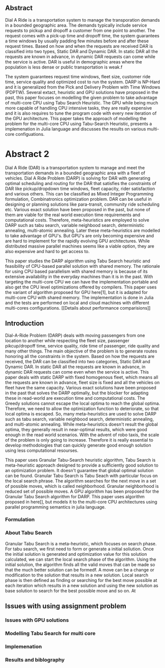 ## Abstract

Dial A Ride is a transportation system to manage the transporation demands in a bounded geographic area. The demands typically include service requests to pickup and dropoff a customer from one point to another. The request comes with a pick-up time and dropoff time, the system guarantees a time windows by usually padding few minutes before and after these request times. Based on how and when the requests are received DAR is classified into two types, Static DAR and Dynamic DAR. In static DAR all the requests are known in advance, in dynamic DAR requests can come while the service is active. DAR is useful in demographic areas where the population is less dense or public transportation is weak.f

The system guarantees request time windows, fleet size, customer ride time, service quality and optimized cost to run the system. DARP is NP-Hard and it is generalized from the Pick and Delivery Problem with Time Windows (PDPTW). Several extact, heuristic and GPU solutions have proposed in the past, this paper focuses on modelling the given problem to take advantage of multi-core CPU using Tabu Search Heuristic. The GPU while being much more capable of handling CPU intensive tasks, they are really expensive and it is also requires to tune the program code with every new iteration of the GPU architecture. This paper takes the approach of modelling the problem for the multi-core CPU using Tabu-Search Heuristic, presents a implemenation in Julia language and discusses the results on various multi-core configuations.

# Abstract 2

Dial A Ride (DAR) is a transportation system to manage and meet the transportation demands in a bounded geographic area with a fleet of vehicles. Dial A Ride Problem (DARP) is solving for DAR with generating optimal scheduling and routing for the DAR that satisfies the constraints of DAR like pickup/dropdown time windows, fleet capacity, rider satisfaction and various others. This can be classified as Mixed Integer Programming formulation, Combinatronics optimization problem. DAR can be useful in designing or planning solutions like para-transit, community ride scheduling etc.  Various exact solution have been proposed in the past, but none of them are viable for the real world execution time requirements and computational costs. Therefore, meta-heuristics are employed to solve DARP such as tabu search, variable neighbood search, deterministic annealing, multi-atomic annealing. Later these meta-heuristics are modelled to take advantage of GPU's. But GPU's are only becoming expensive and are hard to implement for the rapidly evolving GPU architectures. While distributed massive parallel machines seems like a viable option, they are also expensive and hard to get access to.

This paper studies the DARP algorithm using Tabu Search heuristic and feasibility of CPU-based parallel solution with shared memory. The rationale for using CPU based parallelism with shared memory is because of its extensive availability in the everyday machines than it is in the past. With targeting the multi-core CPU we can have the implementation portable and also get the CPU level optimizations offered by compilers. This paper uses the variant of algorithm proposed for GPU here[1], but it is adapted for multi-core CPU with shared memory. The implementation is done in Julia and the tests are performed on local and cloud machines with different multi-cores configurations. [[Details about performance comparisions]]

## Introduction

Dial-A-Ride Problem (DARP) deals with moving passengers from one location to another while respecting the fleet size, passenger pikcup/dropoff time, service quality, ride time of passenger, ride quality and many other things. The main objective of the problem is to generate routes honoring all the constraints in the system. Based on how the requests are received, the DAR can be classified into two categories, Static DAR and Dynamic DAR. In static DAR all the requests are known in advance, in dynamic DAR requests can come even when the service is active. This paper deals with static DARP with fixed homogenous fleet, which means all the requests are known in advance, fleet size is fixed and all the vehicles on fleet have the same capacity. Various exact solutions have been proposed in the past that solves the DARP optimally, but the blocker for adapting these in read-world are execution time and computational costs. The Greedy solutions cannot escape the local optima to reach the global optima. Therefore, we need to allow the optimization function to deteriorate, so that local optima is escaped. So, many meta-heuristics are used to solve DARP such as tabu search, variable neighbood search, deterministic annealing, and multi-atomic annealing. While meta-heuristics doesn't result the global optima, they generally result in near-optimal results, which were good enough in the read world scenarios. With the advent of robo taxis, the scale of the problem is only going to increase. Therefore it is really essential to develop methodologies that can quickly generate good enough solution using less computational resourses.

This paper uses Granular Tabu-Search heuristic algorithm, Tabu Search is meta-heuristic approach designed to provide a sufficiently good solution to an optimization problem. It doesn't guarantee that global optimal solution can be found. Granular Tabu Search is Tabu Seach with particular focus on the local search phrase. The algorithm searches for the next move in a set of possible moves, which is called neighborhood. Granular neighborhood is reduced set of possible moves. A GPU algorithm has been proposed for the Granular Tabu Search algorithm for DARP. This paper uses algorithm proposed in here[], but models it to the multi-core CPU architectures using parallel programming semantics in julia language.

### Formulation

### About Tabu Search

Granular Tabu Search is a meta-heuristic, which focuses on search phase. For tabu search, we first need to form or generate a initial soliution. Once the initial solution is generated and optimization value for this solution calculated, we can start the local search phase of the algorithm. Using the initial solution, the algorithm finds all the valid moves that can be made so that the much better solution can be formedf. A move can be a change or modification to the solution that results in a new solution. Local search phase is then defined as finding or searching for the best move possible at each iteration which results in a new solution and using the new solution as base solution to search for the best possible move and so on. At

## Issues with using assignment problem

### Issues with GPU solutions

### Modelling Tabu Search for multi core

### Implemenation

### Results and biblography



